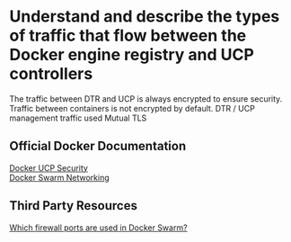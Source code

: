 # Understand and describe the types of traffic that flow between the Docker engine registry and UCP controllers

The traffic between DTR and UCP is always encrypted to ensure security. Traffic between containers is not encrypted by default. DTR / UCP management traffic used Mutual TLS 

## Official Docker Documentation
[Docker UCP Security](https://success.docker.com/Architecture/Docker_Reference_Architecture%3A_Securing_Docker_EE_and_Security_Best_Practices#ucpsecurity)  
[Docker Swarm Networking](https://docs.docker.com/engine/swarm/networking/)  

## Third Party Resources
[Which firewall ports are used in Docker Swarm?](https://www.bretfisher.com/docker-swarm-firewall-ports/)  

